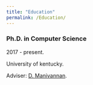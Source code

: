 ```yaml
---
title: "Education"
permalink: /Education/
---
```


<!-- {% include base_path %} -->

### Ph.D. in Computer Science
2017 - present. 

University of kentucky.

Adviser: [D. Manivannan](http://www.cs.uky.edu/~manivann/).

